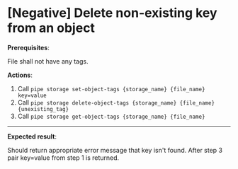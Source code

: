 # [Negative] Delete non-existing key from an object

**Prerequisites**:

File shall not have any tags. 

**Actions**:
1.	Call `pipe storage set-object-tags {storage_name} {file_name} key=value`
2.	Call `pipe storage delete-object-tags {storage_name} {file_name} {unexisting_tag}`
3.	Call `pipe storage get-object-tags {storage_name} {file_name}`

***

**Expected result**:

Should return appropriate error message that key isn't found.
After step 3 pair key=value from step 1 is returned.